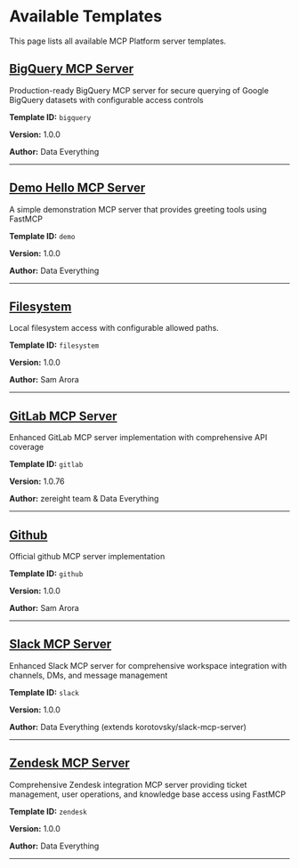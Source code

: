 # Available Templates

This page lists all available MCP Platform server templates.

## [BigQuery MCP Server](bigquery/index.md)

Production-ready BigQuery MCP server for secure querying of Google BigQuery datasets with configurable access controls

**Template ID:** `bigquery`

**Version:** 1.0.0

**Author:** Data Everything

---

## [Demo Hello MCP Server](demo/index.md)

A simple demonstration MCP server that provides greeting tools using FastMCP

**Template ID:** `demo`

**Version:** 1.0.0

**Author:** Data Everything

---

## [Filesystem](filesystem/index.md)

Local filesystem access with configurable allowed paths.

**Template ID:** `filesystem`

**Version:** 1.0.0

**Author:** Sam Arora

---

## [GitLab MCP Server](gitlab/index.md)

Enhanced GitLab MCP server implementation with comprehensive API coverage

**Template ID:** `gitlab`

**Version:** 1.0.76

**Author:** zereight team & Data Everything

---

## [Github](github/index.md)

Official github MCP server implementation

**Template ID:** `github`

**Version:** 1.0.0

**Author:** Sam Arora

---

## [Slack MCP Server](slack/index.md)

Enhanced Slack MCP server for comprehensive workspace integration with channels, DMs, and message management

**Template ID:** `slack`

**Version:** 1.0.0

**Author:** Data Everything (extends korotovsky/slack-mcp-server)

---

## [Zendesk MCP Server](zendesk/index.md)

Comprehensive Zendesk integration MCP server providing ticket management, user operations, and knowledge base access using FastMCP

**Template ID:** `zendesk`

**Version:** 1.0.0

**Author:** Data Everything

---

